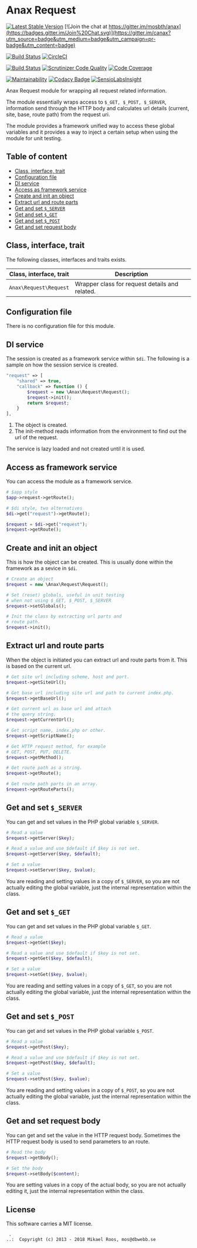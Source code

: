 Anax Request
==================================

[![Latest Stable Version](https://poser.pugx.org/anax/request/v/stable)](https://packagist.org/packages/anax/request)
[![Join the chat at https://gitter.im/mosbth/anax](https://badges.gitter.im/Join%20Chat.svg)](https://gitter.im/canax?utm_source=badge&utm_medium=badge&utm_campaign=pr-badge&utm_content=badge)

[![Build Status](https://travis-ci.org/canax/request.svg?branch=master)](https://travis-ci.org/canax/request)
[![CircleCI](https://circleci.com/gh/canax/request.svg?style=svg)](https://circleci.com/gh/canax/request)

[![Build Status](https://scrutinizer-ci.com/g/canax/request/badges/build.png?b=master)](https://scrutinizer-ci.com/g/canax/request/build-status/master)
[![Scrutinizer Code Quality](https://scrutinizer-ci.com/g/canax/request/badges/quality-score.png?b=master)](https://scrutinizer-ci.com/g/canax/request/?branch=master)
[![Code Coverage](https://scrutinizer-ci.com/g/canax/request/badges/coverage.png?b=master)](https://scrutinizer-ci.com/g/canax/request/?branch=master)

[![Maintainability](https://api.codeclimate.com/v1/badges/4169870ccc4f905a04a1/maintainability)](https://codeclimate.com/github/canax/request/maintainability)
[![Codacy Badge](https://api.codacy.com/project/badge/Grade/49879ea97e494c019e5d17b8f5d7e610)](https://www.codacy.com/app/mosbth/request?utm_source=github.com&amp;utm_medium=referral&amp;utm_content=canax/request&amp;utm_campaign=Badge_Grade)
[![SensioLabsInsight](https://insight.sensiolabs.com/projects/4f795dfa-05de-495b-b40a-32b5728c6143/mini.png)](https://insight.sensiolabs.com/projects/4f795dfa-05de-495b-b40a-32b5728c6143)

Anax Request module for wrapping all request related information.

The module essentially wraps access to `$_GET, $_POST, $_SERVER`, information send through the HTTP body and calculates url details (current, site, base, route path) from the request uri.

The module provides a framework unified way to access these global variables and it provides a way to inject a certain setup when using the module for unit testing.



Table of content
------------------

* [Class, interface, trait](#class-interface-trait)
* [Configuration file](#configuration-file)
* [DI service](#di-service)
* [Access as framework service](#access-as-framework-service)
* [Create and init an object](#create-and-init-an-object)
* [Extract url and route parts](#extract-url-and-route-parts)
* [Get and set `$_SERVER`](#get-and-set-_server)
* [Get and set `$_GET`](#get-and-set-_get)
* [Get and set `$_POST`](#get-and-set-_post)
* [Get and set request body](#get-and-set-request-body)



Class, interface, trait
------------------

The following classes, interfaces and traits exists.

| Class, interface, trait            | Description |
|------------------------------------|-------------|
| `Anax\Request\Request`             | Wrapper class for request details and related. |



Configuration file
------------------

There is no configuration file for this module.



DI service
------------------

The session is created as a framework service within `$di`. The following is a sample on how the session service is created.

```php
"request" => [
    "shared" => true,
    "callback" => function () {
        $request = new \Anax\Request\Request();
        $request->init();
        return $request;
    }
],
```

1. The object is created.
1. The init-method reads information from the environment to find out the url of the request.

The service is lazy loaded and not created until it is used.



Access as framework service
------------------

You can access the module as a framework service.

```php
# $app style
$app->request->getRoute();

# $di style, two alternatives
$di->get("request")->getRoute();

$request = $di->get("request");
$request->getRoute();
```



Create and init an object
------------------

This is how the object can be created. This is usually done within the framework as a sevice in `$di`.

```php
# Create an object
$request = new \Anax\Request\Request();

# Set (reset) globals, useful in unit testing
# when not using $_GET, $_POST, $_SERVER
$request->setGlobals();

# Init the class by extracting url parts and
# route path.
$request->init();
```



Extract url and route parts
------------------

When the object is initiated you can extract url and route parts from it. This is based on the current url.

```php
# Get site url including scheme, host and port.
$request->getSiteUrl();

# Get base url including site url and path to current index.php.
$request->getBaseUrl();

# Get current url as base url and attach
# the query string.
$request->getCurrentUrl();

# Get script name, index.php or other.
$request->getScriptName();

# Get HTTP request method, for example
# GET, POST, PUT, DELETE.
$request->getMethod();

# Get route path as a string.
$request->getRoute();

# Get route path parts in an array.
$request->getRouteParts();
```



Get and set `$_SERVER`
------------------

You can get and set values in the PHP global variable `$_SERVER`.

```php
# Read a value
$request->getServer($key);

# Read a value and use $default if $key is not set.
$request->getServer($key, $default);

# Set a value
$request->setServer($key, $value);
```

You are reading and setting values in a copy of `$_SERVER`, so you are not actually editing the global variable, just the internal representation within the class.



Get and set `$_GET`
------------------

You can get and set values in the PHP global variable `$_GET`.

```php
# Read a value
$request->getGet($key);

# Read a value and use $default if $key is not set.
$request->getGet($key, $default);

# Set a value
$request->setGet($key, $value);
```

You are reading and setting values in a copy of `$_GET`, so you are not actually editing the global variable, just the internal representation within the class.



Get and set `$_POST`
------------------

You can get and set values in the PHP global variable `$_POST`.

```php
# Read a value
$request->getPost($key);

# Read a value and use $default if $key is not set.
$request->getPost($key, $default);

# Set a value
$request->setPost($key, $value);
```

You are reading and setting values in a copy of `$_POST`, so you are not actually editing the global variable, just the internal representation within the class.



Get and set request body
------------------

You can get and set the value in the HTTP request body. Sometimes the HTTP request body is used to send parameters to an route.

```php
# Read the body
$request->getBody();

# Set the body
$request->setBody($content);
```

You are setting values in a copy of the actual body, so you are not actually editing it, just the internal representation within the class.



License
------------------

This software carries a MIT license.



```
 .  
..:  Copyright (c) 2013 - 2018 Mikael Roos, mos@dbwebb.se
```
